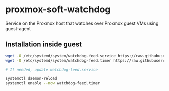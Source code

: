 # proxmox-soft-watchdog
Service on the Proxmox host that watches over Proxmox guest VMs using guest-agent

## Installation inside guest

```bash
wget -O /etc/systemd/system/watchdog-feed.service https://raw.githubusercontent.com/danya02/proxmox-soft-watchdog/refs/heads/main/watchdog-feed.service
wget -O /etc/systemd/system/watchdog-feed.timer https://raw.githubusercontent.com/danya02/proxmox-soft-watchdog/refs/heads/main/watchdog-feed.timer

# If needed, update watchdog-feed.service

systemctl daemon-reload
systemctl enable --now watchdog-feed.timer
```